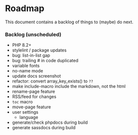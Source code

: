 # Roadmap

This document contains a backlog of things to (maybe) do next.


### Backlog (unscheduled)

* PHP 8.2+
* stylelint / package updates
* bug: list-in-list gap
* bug: trailing # in code duplicated
* variable fonts
* no-name mode
* update docs screenshot
* refactor: convert array_key_exists() to `??`
* make include-macro include the markdown, not the html
* rename-page feature
* RSS/feed for changes
* `toc` macro
* move-page feature
* user settings
  * language
* generate/check phpdocs during build
* generate sassdocs during build
